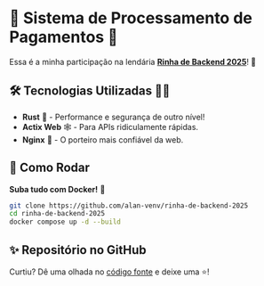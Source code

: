 # 🦀 Sistema de Processamento de Pagamentos 💸

Essa é a minha participação na lendária [**Rinha de Backend 2025**](https://github.com/zanfranceschi/rinha-de-backend-2025)! 🥊

## 🛠️ Tecnologias Utilizadas 👨‍💻

* **Rust** 🦀 - Performance e segurança de outro nível!
* **Actix Web** 🕸️ - Para APIs ridiculamente rápidas.
* **Nginx** 🚦 - O porteiro mais confiável da web.

## 🚀 Como Rodar

**Suba tudo com Docker!** 🐳
```bash
git clone https://github.com/alan-venv/rinha-de-backend-2025
cd rinha-de-backend-2025
docker compose up -d --build
```

## ✨ Repositório no GitHub

Curtiu? Dê uma olhada no [código fonte](https://github.com/alan-venv/rinha-de-backend-2025) e deixe uma ⭐!
